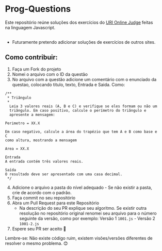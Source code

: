 # Prog-Questions
Este repositório reúne soluções dos exercícios do [URI Online Judge](https://www.urionlinejudge.com.br/) feitas na linguagem Javascript. <br/><br/>
- Futuramente pretendo adicionar soluções de exercícios de outros sites.

## Como contribuir:
1. Faça um Fork do projeto
2. Nomei o arquivo com o ID da questão
3. No arquivo com a questão adicione um comentário com o enunciado da questao, colocando titulo, texto, Entrada e Saida. Como:

```
/**
 * Triângulo
 * 
  Leia 3 valores reais (A, B e C) e verifique se eles formam ou não um 
  triângulo. Em caso positivo, calcule o perímetro do triângulo e 
  apresente a mensagem:

Perimetro = XX.X

Em caso negativo, calcule a área do trapézio que tem A e B como base e C 
como altura, mostrando a mensagem

Area = XX.X

Entrada
A entrada contém três valores reais.

Saída
O resultado deve ser apresentado com uma casa decimal.
 */
```
4. Adicione o arquivo a pasta do nível adequado - Se não existir a pasta, crie de acordo com o padrão.
5. Faça commit no seu repositório
6. Abra um Pull Request para este Repositório
    - Na descrição do seu PR explique seu algoritmo. Se existir outra resolução no repositório original renomei seu arquivo para o número seguinte da versão, como por exemplo: Versão 1 `1001.js` - Versão 2 `1001-2.js`
7. Espere seu PR ser aceito :rocket:

Lembre-se: Não existe código ruim, existem visões/versões diferentes de resolver o mesmo problema. :blush:
